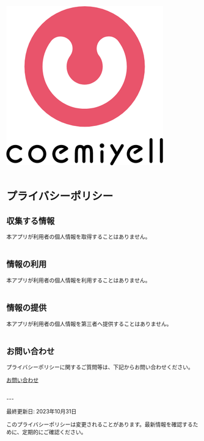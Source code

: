 <img src="image/LogoWithName.png" alt="coemiyell">
<br><br>

# プライバシーポリシー

## 収集する情報
本アプリが利用者の個人情報を取得することはありません。
<br><br>

## 情報の利用
本アプリが利用者の個人情報を利用することはありません。
<br><br>

## 情報の提供
本アプリが利用者の個人情報を第三者へ提供することはありません。 
<br><br>


## お問い合わせ
プライバシーポリシーに関するご質問等は、下記からお問い合わせください。

[お問い合わせ](https://ledo.or.jp/contact/)

<br>
---

最終更新日: 2023年10月31日

このプライバシーポリシーは変更されることがあります。最新情報を確認するために、定期的にご確認ください。
